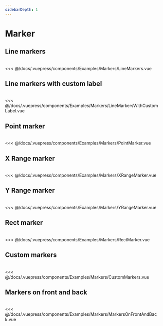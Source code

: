 ```yaml
---
sidebarDepth: 1
---
```

# Marker

## Line markers

<br>

<Examples-Markers-LineMarkers />

<SourceCode>
<<< @/docs/.vuepress/components/Examples/Markers/LineMarkers.vue
</SourceCode>


## Line markers with custom label

<br>

<Examples-Markers-LineMarkersWithCustomLabel />

<SourceCode>
<<< @/docs/.vuepress/components/Examples/Markers/LineMarkersWithCustomLabel.vue
</SourceCode>


## Point marker

<br>

<Examples-Markers-PointMarker />

<SourceCode>
<<< @/docs/.vuepress/components/Examples/Markers/PointMarker.vue
</SourceCode>


## X Range marker

<br>

<Examples-Markers-XRangeMarker />

<SourceCode>
<<< @/docs/.vuepress/components/Examples/Markers/XRangeMarker.vue
</SourceCode>


## Y Range marker

<br>

<Examples-Markers-YRangeMarker />

<SourceCode>
<<< @/docs/.vuepress/components/Examples/Markers/YRangeMarker.vue
</SourceCode>


## Rect marker

<br>

<Examples-Markers-RectMarker />

<SourceCode>
<<< @/docs/.vuepress/components/Examples/Markers/RectMarker.vue
</SourceCode>


## Custom markers

<br>

<Examples-Markers-CustomMarkers />

<SourceCode>
<<< @/docs/.vuepress/components/Examples/Markers/CustomMarkers.vue
</SourceCode>


## Markers on front and back

<br>

<Examples-Markers-MarkersOnFrontAndBack />

<SourceCode>
<<< @/docs/.vuepress/components/Examples/Markers/MarkersOnFrontAndBack.vue
</SourceCode>

